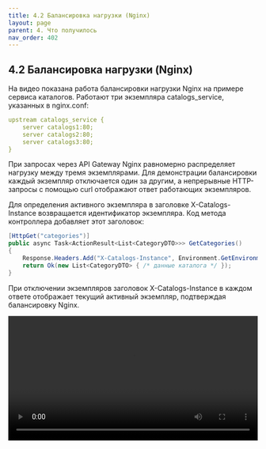 ```yaml
---
title: 4.2 Балансировка нагрузки (Nginx)
layout: page
parent: 4. Что получилось
nav_order: 402
---
```

## 4.2 Балансировка нагрузки (Nginx)
На видео показана работа балансировки нагрузки Nginx на примере сервиса каталогов. Работают три экземпляра catalogs_service, указанных в nginx.conf:

```yaml
upstream catalogs_service {
    server catalogs1:80;
    server catalogs2:80;
    server catalogs3:80;
}
```
При запросах через API Gateway Nginx равномерно распределяет нагрузку между тремя экземплярами. Для демонстрации балансировки каждый экземпляр отключается один за другим, а непрерывные HTTP-запросы с помощью curl отображают ответ работающих экземпляров.

Для определения активного экземпляра в заголовке X-Catalogs-Instance возвращается идентификатор экземпляра. Код метода контроллера добавляет этот заголовок:

```csharp
[HttpGet("categories")]
public async Task<ActionResult<List<CategoryDTO>>> GetCategories()
{
    Response.Headers.Add("X-Catalogs-Instance", Environment.GetEnvironmentVariable("INSTANCE_ID") ?? "unknown");
    return Ok(new List<CategoryDTO> { /* данные каталога */ });
}
```
При отключении экземпляров заголовок X-Catalogs-Instance в каждом ответе отображает текущий активный экземпляр, подтверждая балансировку Nginx.

<video controls width="100%">
  <source src="/highload-itemshop/assets/video/4.2.webm" type="video/webm">
  Your browser does not support the video tag.
</video>

